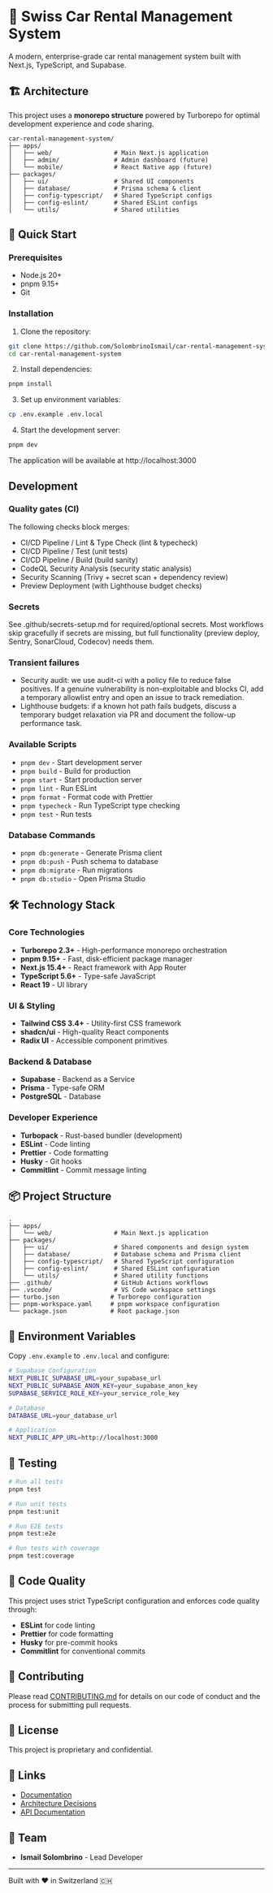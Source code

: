# 🚗 Swiss Car Rental Management System

A modern, enterprise-grade car rental management system built with Next.js, TypeScript, and
Supabase.

## 🏗️ Architecture

This project uses a **monorepo structure** powered by Turborepo for optimal development experience
and code sharing.

```
car-rental-management-system/
├── apps/
│   ├── web/                 # Main Next.js application
│   ├── admin/               # Admin dashboard (future)
│   └── mobile/              # React Native app (future)
├── packages/
│   ├── ui/                  # Shared UI components
│   ├── database/            # Prisma schema & client
│   ├── config-typescript/   # Shared TypeScript configs
│   ├── config-eslint/       # Shared ESLint configs
│   └── utils/               # Shared utilities
```

## 🚀 Quick Start

### Prerequisites

- Node.js 20+
- pnpm 9.15+
- Git

### Installation

1. Clone the repository:

```bash
git clone https://github.com/SolombrinoIsmail/car-rental-management-system.git
cd car-rental-management-system
```

2. Install dependencies:

```bash
pnpm install
```

3. Set up environment variables:

```bash
cp .env.example .env.local
```

4. Start the development server:

```bash
pnpm dev
```

The application will be available at http://localhost:3000

## Development

### Quality gates (CI)

The following checks block merges:

- CI/CD Pipeline / Lint & Type Check (lint & typecheck)
- CI/CD Pipeline / Test (unit tests)
- CI/CD Pipeline / Build (build sanity)
- CodeQL Security Analysis (security static analysis)
- Security Scanning (Trivy + secret scan + dependency review)
- Preview Deployment (with Lighthouse budget checks)

### Secrets

See .github/secrets-setup.md for required/optional secrets. Most workflows skip gracefully if
secrets are missing, but full functionality (preview deploy, Sentry, SonarCloud, Codecov) needs
them.

### Transient failures

- Security audit: we use audit-ci with a policy file to reduce false positives. If a genuine
  vulnerability is non-exploitable and blocks CI, add a temporary allowlist entry and open an issue
  to track remediation.
- Lighthouse budgets: if a known hot path fails budgets, discuss a temporary budget relaxation via
  PR and document the follow-up performance task.

### Available Scripts

- `pnpm dev` - Start development server
- `pnpm build` - Build for production
- `pnpm start` - Start production server
- `pnpm lint` - Run ESLint
- `pnpm format` - Format code with Prettier
- `pnpm typecheck` - Run TypeScript type checking
- `pnpm test` - Run tests

### Database Commands

- `pnpm db:generate` - Generate Prisma client
- `pnpm db:push` - Push schema to database
- `pnpm db:migrate` - Run migrations
- `pnpm db:studio` - Open Prisma Studio

## 🛠️ Technology Stack

### Core Technologies

- **Turborepo 2.3+** - High-performance monorepo orchestration
- **pnpm 9.15+** - Fast, disk-efficient package manager
- **Next.js 15.4+** - React framework with App Router
- **TypeScript 5.6+** - Type-safe JavaScript
- **React 19** - UI library

### UI & Styling

- **Tailwind CSS 3.4+** - Utility-first CSS framework
- **shadcn/ui** - High-quality React components
- **Radix UI** - Accessible component primitives

### Backend & Database

- **Supabase** - Backend as a Service
- **Prisma** - Type-safe ORM
- **PostgreSQL** - Database

### Developer Experience

- **Turbopack** - Rust-based bundler (development)
- **ESLint** - Code linting
- **Prettier** - Code formatting
- **Husky** - Git hooks
- **Commitlint** - Commit message linting

## 📦 Project Structure

```
.
├── apps/
│   └── web/                 # Main Next.js application
├── packages/
│   ├── ui/                  # Shared components and design system
│   ├── database/            # Database schema and Prisma client
│   ├── config-typescript/   # Shared TypeScript configuration
│   ├── config-eslint/       # Shared ESLint configuration
│   └── utils/               # Shared utility functions
├── .github/                 # GitHub Actions workflows
├── .vscode/                 # VS Code workspace settings
├── turbo.json              # Turborepo configuration
├── pnpm-workspace.yaml     # pnpm workspace configuration
└── package.json            # Root package.json
```

## 🔐 Environment Variables

Copy `.env.example` to `.env.local` and configure:

```bash
# Supabase Configuration
NEXT_PUBLIC_SUPABASE_URL=your_supabase_url
NEXT_PUBLIC_SUPABASE_ANON_KEY=your_supabase_anon_key
SUPABASE_SERVICE_ROLE_KEY=your_service_role_key

# Database
DATABASE_URL=your_database_url

# Application
NEXT_PUBLIC_APP_URL=http://localhost:3000
```

## 🧪 Testing

```bash
# Run all tests
pnpm test

# Run unit tests
pnpm test:unit

# Run E2E tests
pnpm test:e2e

# Run tests with coverage
pnpm test:coverage
```

## 📝 Code Quality

This project uses strict TypeScript configuration and enforces code quality through:

- **ESLint** for code linting
- **Prettier** for code formatting
- **Husky** for pre-commit hooks
- **Commitlint** for conventional commits

## 🤝 Contributing

Please read [CONTRIBUTING.md](CONTRIBUTING.md) for details on our code of conduct and the process
for submitting pull requests.

## 📄 License

This project is proprietary and confidential.

## 🔗 Links

- [Documentation](./docs)
- [Architecture Decisions](./docs/architecture)
- [API Documentation](./docs/api)

## 👥 Team

- **Ismail Solombrino** - Lead Developer

---

Built with ❤️ in Switzerland 🇨🇭
